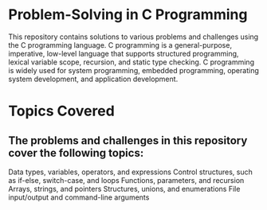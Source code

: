 # Problem-Solving in C Programming

This repository contains solutions to various problems and challenges using the C programming language. C programming is a general-purpose, imperative, low-level language that supports structured programming, lexical variable scope, recursion, and static type checking. C programming is widely used for system programming, embedded programming, operating system development, and application development.

# Topics Covered

## The problems and challenges in this repository cover the following topics:

Data types, variables, operators, and expressions
Control structures, such as if-else, switch-case, and loops
Functions, parameters, and recursion
Arrays, strings, and pointers
Structures, unions, and enumerations
File input/output and command-line arguments
